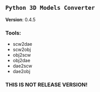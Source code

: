 ## `Python 3D Models Converter`

**Version**: 0.4.5

### **Tools:** 
- scw2dae
- scw2obj
- obj2scw
- obj2dae
- dae2scw
- dae2obj

### **THIS IS NOT RELEASE VERSION!**
